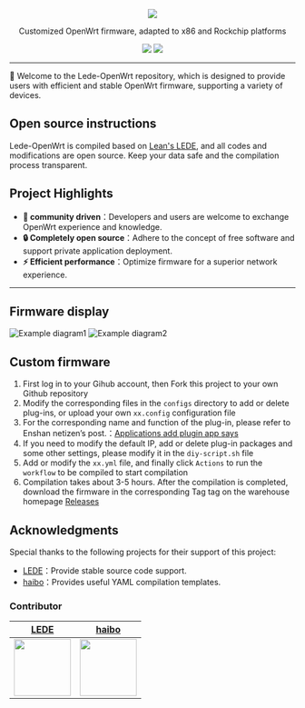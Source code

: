 <p align="center">
<img src="https://cdn.jsdelivr.net/gh/oppen321/Lede-OpenWrt/images/OpenWrt.png">
</p>

<div align="center">
  

Customized OpenWrt firmware, adapted to x86 and Rockchip platforms

[![](https://img.shields.io/badge/x86-Download%20X86_64-blue)](https://github.com/oppen321/Lede-OpenWrt/releases/tag/X86_64)
[![](https://img.shields.io/badge/Rockchip-Download%20Rockchip-green)](https://github.com/oppen321/Lede-OpenWrt/releases/tag/Rockchip)


</div>

***

🐧 Welcome to the Lede-OpenWrt repository, which is designed to provide users with efficient and stable OpenWrt firmware, supporting a variety of devices.

## Open source instructions

Lede-OpenWrt is compiled based on [Lean's LEDE](https://github.com/coolsnowwolf/lede), and all codes and modifications are open source. Keep your data safe and the compilation process transparent.

## Project Highlights

- **🌟 community driven**：Developers and users are welcome to exchange OpenWrt experience and knowledge.
- **🔒 Completely open source**：Adhere to the concept of free software and support private application deployment.
- **⚡ Efficient performance**：Optimize firmware for a superior network experience.

***

## Firmware display
![Example diagram1](https://fastly.jsdelivr.net/gh/oppen321/Lede-OpenWrt/images/02.png)
![Example diagram2](https://fastly.jsdelivr.net/gh/oppen321/Lede-OpenWrt/images/01.png)


## Custom firmware
1. First log in to your Gihub account, then Fork this project to your own Github repository
2. Modify the corresponding files in the `configs` directory to add or delete plug-ins, or upload your own `xx.config` configuration file
3. For the corresponding name and function of the plug-in, please refer to Enshan netizen’s post.：[Applications add plugin app says](https://www.right.com.cn/forum/thread-3682029-1-1.html)
4. If you need to modify the default IP, add or delete plug-in packages and some other settings, please modify it in the `diy-script.sh` file
5. Add or modify the `xx.yml` file, and finally click `Actions` to run the `workflow` to be compiled to start compilation
6. Compilation takes about 3-5 hours. After the compilation is completed, download the firmware in the corresponding Tag tag on the warehouse homepage [Releases](https://github.com/oppen321/Lede-OpenWrt/releases)

## Acknowledgments

Special thanks to the following projects for their support of this project:

- [LEDE](https://github.com/coolsnowwolf)：Provide stable source code support.
- [haibo](https://github.com/haiibo)：Provides useful YAML compilation templates.

### Contributor
| [LEDE](https://github.com/coolsnowwolf) | [haibo](https://github.com/haiibo) |
| :-------------: | :-------------: |
| <img width="100" src="https://avatars.githubusercontent.com/u/31687149"/> | <img width="100" src="https://avatars.githubusercontent.com/u/85640068?v=4"/> |


